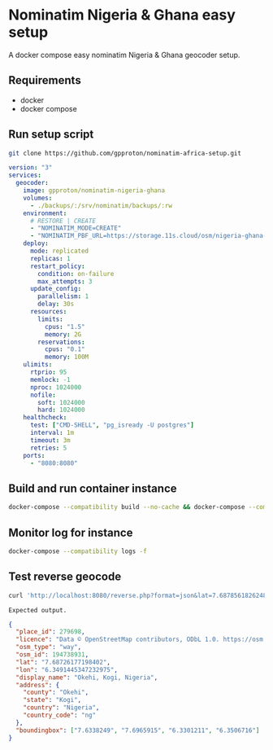 # Nominatim Nigeria & Ghana easy setup

A docker compose easy nominatim Nigeria & Ghana geocoder setup.

## Requirements

- docker
- docker compose

## Run setup script

```bash
git clone https://github.com/gpproton/nominatim-africa-setup.git
```

```yml
version: "3"
services:
  geocoder:
    image: gpproton/nominatim-nigeria-ghana
    volumes:
      - ./backups/:/srv/nominatim/backups/:rw
    environment:
      # RESTORE | CREATE
      - "NOMINATIM_MODE=CREATE"
      - "NOMINATIM_PBF_URL=https://storage.11s.cloud/osm/nigeria-ghana-2021-06.osm.pbf"
    deploy:
      mode: replicated
      replicas: 1
      restart_policy:
        condition: on-failure
        max_attempts: 3
      update_config:
        parallelism: 1
        delay: 30s
      resources:
        limits:
          cpus: "1.5"
          memory: 2G
        reservations:
          cpus: "0.1"
          memory: 100M
    ulimits:
      rtprio: 95
      memlock: -1
      nproc: 1024000
      nofile:
        soft: 1024000
        hard: 1024000
    healthcheck:
      test: ["CMD-SHELL", "pg_isready -U postgres"]
      interval: 1m
      timeout: 3m
      retries: 5
    ports:
      - "8080:8080"
```

## Build and run container instance

```bash
docker-compose --compatibility build --no-cache && docker-compose --compatibility up -d
```

## Monitor log for instance

```bash
docker-compose --compatibility logs -f
```

## Test reverse geocode

```bash
curl 'http://localhost:8080/reverse.php?format=json&lat=7.6878561826248&lon=6.3472389957393&zoom=16'
```

`Expected output.`

```json
{
  "place_id": 279698,
  "licence": "Data © OpenStreetMap contributors, ODbL 1.0. https://osm.org/copyright",
  "osm_type": "way",
  "osm_id": 194738931,
  "lat": "7.68726177198402",
  "lon": "6.3491445347232975",
  "display_name": "Okehi, Kogi, Nigeria",
  "address": {
    "county": "Okehi",
    "state": "Kogi",
    "country": "Nigeria",
    "country_code": "ng"
  },
  "boundingbox": ["7.6338249", "7.6965915", "6.3301211", "6.3506716"]
}
```
